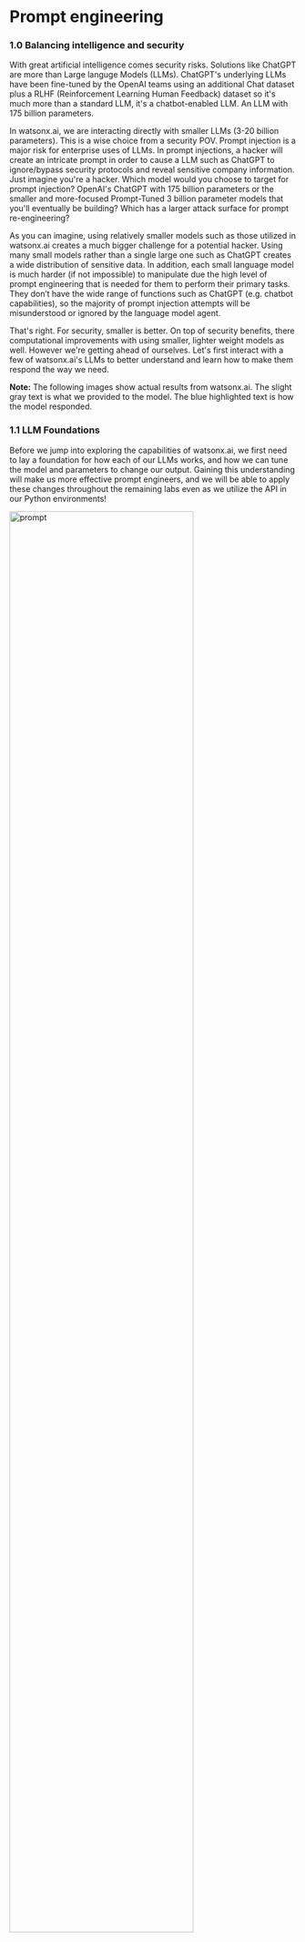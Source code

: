 # Prompt engineering

### 1.0 Balancing intelligence and security
With great artificial intelligence comes security risks. Solutions like ChatGPT are more than Large languge Models (LLMs).  ChatGPT's underlying LLMs have been fine-tuned by the OpenAI teams using an additional Chat dataset plus a RLHF (Reinforcement Learning Human Feedback) dataset so it's much more than a standard LLM, it's a chatbot-enabled LLM.  An LLM with 175 billion parameters. 

In watsonx.ai, we are interacting directly with smaller LLMs (3-20 billion parameters).  This is a wise choice from a security POV. Prompt injection is a major risk for enterprise uses of LLMs. In prompt injections, a hacker will create an intricate prompt in order to cause a LLM such as ChatGPT to ignore/bypass security protocols and reveal sensitive company information. Just imagine you're a hacker.  Which model would you choose to target for prompt injection? OpenAI's ChatGPT with 175 billion parameters or the smaller and more-focused Prompt-Tuned 3 billion parameter models that you'll eventually be building?  Which has a larger attack surface for prompt re-engineering?

As you can imagine, using relatively smaller models such as those utilized in watsonx.ai creates a much bigger challenge for a potential hacker. Using many small models rather than a single large one such as ChatGPT creates a wide distribution of sensitive data. In addition, each small language model is much harder (if not impossible) to manipulate due the high level of prompt engineering that is needed for them to perform their primary tasks. They don’t have the wide range of functions such as ChatGPT (e.g. chatbot capabilities), so the majority of prompt injection attempts will be misunderstood or ignored by the language model agent.

That's right.  For security, smaller is better. On top of security benefits, there computational improvements with using smaller, lighter weight models as well. However we're getting ahead of ourselves.  Let's first interact with a few of watsonx.ai's LLMs to better understand and learn how to make them respond the way we need.

**Note:** The following images show actual results from watsonx.ai. The slight gray text is what we provided to the model.  The blue highlighted text is how the model responded.

### 1.1 LLM Foundations

Before we jump into exploring the capabilities of watsonx.ai, we first need to lay a foundation for how each of our LLMs works, and how we can tune the model and parameters to change our output. Gaining this understanding will make us more effective prompt engineers, and we will be able to apply these changes throughout the remaining labs even as we utilize the API in our Python environments!

<img src="../images/0.1.png" width="80%" alt="prompt" />

When you open up your prompt lab, this is the view you will be shown.  Each time you enter a prompt, you will have “input tokens” and “generated tokens”. Tokens are to our model what words are to us — although they can vary. Depending on the circumstance, tokens can be sequences of characters or even words themselves. As you will see when you experiment with the prompt lab, tokens are not necessarily a 1:1 match with words in natural language, but it is an approximation you can use when trying to estimate!

It is important to understand what tokens are so that you know how much information you are feeding the model when you give it a prompt, as well as how much information you expect it to generate for you. There is a max of 4096 tokens in the prompt builder, so keep in mind that the more expressive you are with your prompt instructions, the less room the model will have to respond back to you.

### 1.2 Everything is text completion

watsonx.ai is not a chatbot interface so just specifying an instruction or question rarely produces a good result. For instance, what if we ask Watsonx.ai to:
```List ideas to start a dog-walking business?```

<img src="../images/1.1.png" width="80%" alt="prompt" />

<p> </p>

### 1.3 Cue the output structure

We can see from the above example that simple prompts do not work with smaller LLMs.  To receive a structured response, include a cue to start the response in the desired structure.  For example, just adding these two characters, "1.", dramatically improves the response.

<img src="../images/1.2.png" width="80%" alt="prompt" />

<p> </p>

### 1.4 Provide an example as guidance (or Single Shot Prompting)

To receive a higher-quality response, provide an example of the kind of response you want.  In technical terms, this is called Single Shot Prompting. 

<img src="../images/list-ideas-03.png" width="70%" alt="prompt" />

As you can see, providing one example before generating with your LLM is called Single Shot Prompting, but adding more examples into your prompt is common practice as well. Generally, increasing the number of examples is referred to as “Few Shot Prompting” and is a powerful tool to ensure you have a specific output.

Copy paste to get started experimenting:

```
List ideas to start a lemonade business:
1. Setup a lemonade stand
2. Partner with a restaurant
3. Arrange for a celebrity to endorse the lemonade

List ideas to start a dog-walking business:
1. 
```

### 1.5 Include descriptive details

The more guidance, the better:

- Content
- Style
- Length

<img src="../images/list-ideas-04.png" width="80%" alt="prompt" />

# Model Parameters


### 2.0 Adjusting the model's behaviour
The first change we can make is what model (LLM) we use to evaluate our prompt. This is one of the biggest changes you can make, as certain models are better built for specific tasks. The exercises later on this lab will force you to change the model you use if you want to answer some of the more challenging questions.

In general, some models perform better working with summarization, key words, and semantics, while other models do better with structured text such as HTML, markdown, or JSON. The best way to figure out which models apply for your use case is to simply test them, but it is important to know that choice of model can make a big difference!

watsonx.ai also provides multiple parameters for configuring how LLMs respond to a prompt.  Selecting the correct parameters can often be more art than science.  Investing time into understanding then tweaking these parameters will be rewarded by better responses.

Explore these parameters with the following text:
```
List ideas to start a lemonade business:
1. Setup a lemonade stand
2. Partner with a restaurant
3. Arrange for a celebrity to endorse the lemonade

List ideas to start a dog-walking business:
1. 
```

### 2.1 Set the min and max tokens

If you're finding the generated text is too short or too long, try adjusting the parameters that control the number of new tokens:

- The **Min new tokens** parameter controls the minimum number of tokens (~words) in the generated response
- The **Max new tokens** parameter controls the maximum number of tokens (~words) in the generated response

<img src="../images/2.1.png" width="80%" alt="prompt" />

<img src="../images/2.1-2.png" width="80%" alt="prompt" />


### 2.2 Specify stop sequences

If you specify stop sequences, the output will automatically stop when one of the stop sequences appears in the generated output.

**Example**

The output in the following image goes too far, there are two answers:

<img src="../images/2.2-0.png" width="80%" alt="prompt" />

In the following image, the stop sequence of two carriage returns is specified:

<img src="../images/list-ideas-11.png" width="80%" alt="prompt" />

The following image shows the effect of the stop sequence.  The output stops after two carriage returns:

<img src="../images/2.2.png" width="80%" alt="prompt" />

<p> </p>

### 2.3 Adjust decoding parameters

If the response is too generic or going on wild tangents, consider adjusting the decoding parameters.  Or conversely, the response may not be creative enough.

**Decoding** is the process of finding the output sequence given the input sequence:

- **Greedy decoding** selects the word with the highest probability at each step of the decoding process. 
- **Sampling decoding** selects words from a probability distribution at each step:
  - **Temperature** refers to selecting high- or low-probability words.  Higher temperature values lead to more variability.
  - **Top-p** (nucleus sampling) refers to selecting the smallest set of words whose cumulative probability exceeds p.
  - **Top-k** refers to selecting k words with the highest probabilities at each step.  Higher values lead to more variability.

An advantage of greedy decoding is that you will see reproducible results. This can be useful for testing.
Setting temperature to 0 in a sampling decoding approach gives the same variance as greedy decoding.

<img src="../images/2.3-0.png" width="80%" alt="prompt" />

<img src="../images/2.3-1.png" width="80%" alt="prompt" />

See:

- [Most-used decoder methods](https://medium.com/nlplanet/two-minutes-nlp-most-used-decoding-methods-for-language-models-9d44b2375612)
- [Using different decoding methods](https://huggingface.co/blog/how-to-generate)

<p> </p>

### 2.4 Add a repetition penalty

Sometimes, you'll see text being repeated over and over:

<img src="../images/2.4.png" width="85%" akt="Repeated text" />

Increasing the temperature can sometimes resolve the problem.

However, when text is still repetative even with a higher temperature, you can try adding a repetition penality.  The higher the penalty, the less likely the results will include repeated text.

<img src="../images/2.4-1.png" width="85%" alt="Repetative penalty" />

This example shows the challenge: the bullet points are repetition that we want!  So penalizing repetitiveness might break your results too.

# General advice

### 3.1 Try different models

The watsonx.ai documentation describes the available models: [watsonx.ai models](https://workbench.res.ibm.com/docs/models)

<img src="../images/3.png" width="80%" alt="prompt" />

### 3.2 Guidelines for Using LLMs at IBM
Refer to the [Guidelines for using LLMs in IBM work](https://github.ibm.com/spackows/2023-Workshop-LLMs-for-CD/blob/main/Day-1-instructions.md#guidelines-for-using-llms-in-ibm-projects)

### 3.3 Check your use case

LLMs have great potential, but they have no logic, no knowledge, and no domain expertise.  Some use cases are a better fit than others: LLMs excel at tasks that involve generating generic text or common code patterns and transforming given input.

If your prompt includes all the tips and best practices discussed here, yet you're not getting good results from any of the models, consider whether your use case might be one that LLMs just cannot handle well.

For example, although we can get decent results for simple arithmetic, LLMs cannot generally do math well: [Researchers find that large language models struggle with math](https://venturebeat.com/business/researchers-find-that-large-language-models-struggle-with-math/)

<p> </p>

# Further learning

- [OpenAI prompt intro](https://platform.openai.com/docs/guides/completion/prompt-design)
- [OpenAI prompt engineering tutorial](https://help.openai.com/en/articles/6654000-best-practices-for-prompt-engineering-with-openai-api)
- [co:here prompt engineering tutorial](https://docs.cohere.ai/docs/prompt-engineering)
